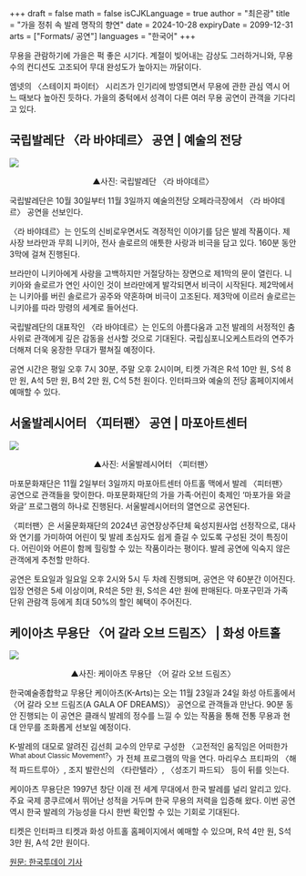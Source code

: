 +++
draft = false
math = false
isCJKLanguage = true
author = "최은광"
title = "가을 정취 속 발레 명작의 향연"
date = 2024-10-28
expiryDate = 2099-12-31
arts = ["Formats/ 공연"]
languages = "한국어"
+++

무용을 관람하기에 가을은 퍽 좋은 시기다. 계절이 빚어내는 감상도 그러하거니와, 무용수의 컨디션도 고조되어 무대 완성도가 높아지는 까닭이다. 

엠넷의 〈스테이지 파이터〉 시리즈가 인기리에 방영되면서 무용에 관한 관심 역시 어느 때보다 높아진 듯하다. 가을의 중턱에서 성격이 다른 여러 무용 공연이 관객을 기다리고 있다.

## 국립발레단 〈라 바야데르〉 공연 | 예술의 전당

![](https://cdn.hantoday.net/news/photo/202410/45002_54699_193.png)
<center>▲사진: 국립발레단 〈라 바야데르〉</center>

국립발레단은 10월 30일부터 11월 3일까지 예술의전당 오페라극장에서 〈라 바야데르〉 공연을 선보인다. 

〈라 바야데르〉는 인도의 신비로우면서도 격정적인 이야기를 담은 발레 작품이다. 제사장 브라만과 무희 니키아, 전사 솔로르의 애틋한 사랑과 비극을 담고 있다. 160분 동안 3막에 걸쳐 진행된다.

브라만이 니키아에게 사랑을 고백하지만 거절당하는 장면으로 제1막의 문이 열린다. 니키아와 솔로르가 연인 사이인 것이 브라만에게 발각되면서 비극이 시작된다. 제2막에서는 니키아를 버린 솔로르가 공주와 약혼하며 비극이 고조된다. 제3막에 이르러 솔로르는 니키아를 따라 망령의 세계로 들어선다.

국립발레단의 대표작인 〈라 바야데르〉는 인도의 아름다움과 고전 발레의 서정적인 춤사위로 관객에게 깊은 감동을 선사할 것으로 기대된다. 국립심포니오케스트라의 연주가 더해져 더욱 웅장한 무대가 펼쳐질 예정이다.

공연 시간은 평일 오후 7시 30분, 주말 오후 2시이며, 티켓 가격은 R석 10만 원, S석 8만 원, A석 5만 원, B석 2만 원, C석 5천 원이다. 인터파크와 예술의 전당 홈페이지에서 예매할 수 있다. 

## 서울발레시어터 〈피터팬〉 공연 | 마포아트센터

![](https://cdn.hantoday.net/news/photo/202410/45002_54700_2040.png)
<center>▲사진: 서울발레시어터 〈피터팬〉</center>

마포문화재단은 11월 2일부터 3일까지 마포아트센터 아트홀 맥에서 발레 〈피터팬〉 공연으로 관객들을 맞이한다. 마포문화재단의 가을 가족·어린이 축제인 ‘마포가을 와글와글’ 프로그램의 하나로 진행된다. 서울발레시어터의 열연으로 공연된다. 

〈피터팬〉은 서울문화재단의 2024년 공연장상주단체 육성지원사업 선정작으로, 대사와 연기를 가미하여 어린이 및 발레 초심자도 쉽게 즐길 수 있도록 구성된 것이 특징이다. 어린이와 어른이 함께 힐링할 수 있는 작품이라는 평이다. 발레 공연에 익숙지 않은 관객에게 추천할 만하다.

공연은 토요일과 일요일 오후 2시와 5시 두 차례 진행되며, 공연은 약 60분간 이어진다. 입장 연령은 5세 이상이며, R석은 5만 원, S석은 4만 원에 판매된다. 마포구민과 가족 단위 관람객 등에게 최대 50%의 할인 혜택이 주어진다.

## 케이아츠 무용단 〈어 갈라 오브 드림즈〉 | 화성 아트홀

![](https://cdn.hantoday.net/news/photo/202410/45002_54701_2137.png)
<center>▲사진: 케이아츠 무용단 〈어 갈라 오브 드림즈〉</center>

한국예술종합학교 무용단 케이아츠(K-Arts)는 오는 11월 23일과 24일 화성 아트홀에서 〈어 갈라 오브 드림즈(A GALA OF DREAMS)〉 공연으로 관객들과 만난다. 90분 동안 진행되는 이 공연은 클래식 발레의 정수를 느낄 수 있는 작품을 통해 전통 무용과 현대 안무를 조화롭게 선보일 예정이다.

K-발레의 대모로 알려진 김선희 교수의 안무로 구성한 〈고전적인 움직임은 어떠한가<sup>What about Classic Movement?</sup>〉가 전체 프로그램의 막을 연다. 마리우스 프티파의 〈해적 파드트루아〉, 조지 발란신의 〈타란텔라〉, 〈성조기 파드되〉 등이 뒤를 잇는다. 

케이아츠 무용단은 1997년 창단 이래 전 세계 무대에서 한국 발레를 널리 알리고 있다. 주요 국제 콩쿠르에서 뛰어난 성적을 거두며 한국 무용의 저력을 입증해 왔다. 이번 공연 역시 한국 발레의 가능성을 다시 한번 확인할 수 있는 기회로 기대된다. 

티켓은 인터파크 티켓과 화성 아트홀 홈페이지에서 예매할 수 있으며, R석 4만 원, S석 3만 원, A석 2만 원이다.

<a href="https://www.hantoday.net/news/articleView.html?idxno=45002" target="_blank" rel="noopener noreferrer">원문: 한국투데이 기사</a>